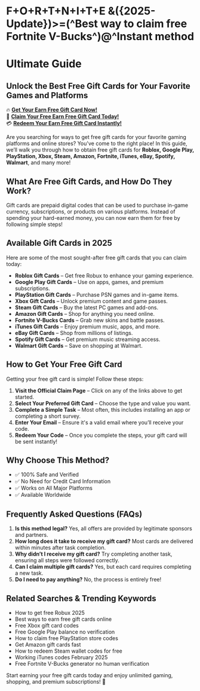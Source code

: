 # F+O+R+T+N+I+T+E &amp;({2025-Update})>=(^Best way to claim free Fortnite V-Bucks^)@^Instant method
# Ultimate Guide 
## Unlock the Best Free Gift Cards for Your Favorite Games and Platforms

🔥 **[Get Your Earn Free Gift Card Now!](https://www.apkhub.site/)**  
🎁 **[Claim Your Free Earn Free Gift Card Today!](https://www.apkhub.site/)**  
💳 **[Redeem Your Earn Free Gift Card Instantly!](https://www.apkhub.site/)**  

Are you searching for ways to get free gift cards for your favorite gaming platforms and online stores? You've come to the right place! In this guide, we’ll walk you through how to obtain free gift cards for **Roblox, Google Play, PlayStation, Xbox, Steam, Amazon, Fortnite, iTunes, eBay, Spotify, Walmart**, and many more!

## What Are Free Gift Cards, and How Do They Work?
Gift cards are prepaid digital codes that can be used to purchase in-game currency, subscriptions, or products on various platforms. Instead of spending your hard-earned money, you can now earn them for free by following simple steps!

## Available Gift Cards in 2025
Here are some of the most sought-after free gift cards that you can claim today:

- **Roblox Gift Cards** – Get free Robux to enhance your gaming experience.
- **Google Play Gift Cards** – Use on apps, games, and premium subscriptions.
- **PlayStation Gift Cards** – Purchase PSN games and in-game items.
- **Xbox Gift Cards** – Unlock premium content and game passes.
- **Steam Gift Cards** – Buy the latest PC games and add-ons.
- **Amazon Gift Cards** – Shop for anything you need online.
- **Fortnite V-Bucks Cards** – Grab new skins and battle passes.
- **iTunes Gift Cards** – Enjoy premium music, apps, and more.
- **eBay Gift Cards** – Shop from millions of listings.
- **Spotify Gift Cards** – Get premium music streaming access.
- **Walmart Gift Cards** – Save on shopping at Walmart.

## How to Get Your Free Gift Card
Getting your free gift card is simple! Follow these steps:

1. **Visit the Official Claim Page** – Click on any of the links above to get started.
2. **Select Your Preferred Gift Card** – Choose the type and value you want.
3. **Complete a Simple Task** – Most often, this includes installing an app or completing a short survey.
4. **Enter Your Email** – Ensure it's a valid email where you’ll receive your code.
5. **Redeem Your Code** – Once you complete the steps, your gift card will be sent instantly!

## Why Choose This Method?
- ✅ 100% Safe and Verified
- ✅ No Need for Credit Card Information
- ✅ Works on All Major Platforms
- ✅ Available Worldwide

## Frequently Asked Questions (FAQs)

1. **Is this method legal?**
   Yes, all offers are provided by legitimate sponsors and partners.
2. **How long does it take to receive my gift card?**
   Most cards are delivered within minutes after task completion.
3. **Why didn’t I receive my gift card?**
   Try completing another task, ensuring all steps were followed correctly.
4. **Can I claim multiple gift cards?**
   Yes, but each card requires completing a new task.
5. **Do I need to pay anything?**
   No, the process is entirely free!

## Related Searches & Trending Keywords
- How to get free Robux 2025
- Best ways to earn free gift cards online
- Free Xbox gift card codes
- Free Google Play balance no verification
- How to claim free PlayStation store codes
- Get Amazon gift cards fast
- How to redeem Steam wallet codes for free
- Working iTunes codes February 2025
- Free Fortnite V-Bucks generator no human verification

Start earning your free gift cards today and enjoy unlimited gaming, shopping, and premium subscriptions! 🚀
